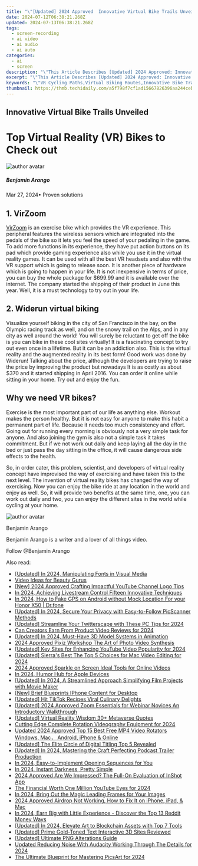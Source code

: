 ```yaml
---
title: "\"[Updated] 2024 Approved  Innovative Virtual Bike Trails Unveiled\""
date: 2024-07-12T06:38:21.268Z
updated: 2024-07-13T06:38:21.268Z
tags: 
  - screen-recording
  - ai video
  - ai audio
  - ai auto
categories: 
  - ai
  - screen
description: "\"This Article Describes [Updated] 2024 Approved: Innovative Virtual Bike Trails Unveiled\""
excerpt: "\"This Article Describes [Updated] 2024 Approved: Innovative Virtual Bike Trails Unveiled\""
keywords: "\"VR Cycling Paths,Virtual Biking Routes,Innovative Bike Trails,Eco-Friendly Cycleways,Interactive Bike Maps,Tech-Based Biking Tours,Digital Bike Paths\""
thumbnail: https://thmb.techidaily.com/a5f798f7cf1ad15667826396aa244ceb4353a103f9fb628a857687ce3978b94e.png
---
```


## Innovative Virtual Bike Trails Unveiled

# Top Virtual Reality (VR) Bikes to Check out
![author avatar](https://images.wondershare.com/filmora/article-images/benjamin-arango-author.jpg)

##### Benjamin Arango

 Mar 27, 2024• Proven solutions

## 1\. VirZoom

[VirZoom](https://virzoom.com/) is an exercise bike which provides the VR experience. This peripheral features the wireless sensors which are integrated into the pedals of the bike so it lets you feel the speed of your pedaling in the game. To add more functions in its experience, they have put action buttons on its pad which provide gaming experience also while you use it in the virtual reality games. It can be used with all the best VR headsets and also with the VR support which is going to release soon. It is another piece of hardware which is going to happen in your life. It is not inexpensive in terms of price, you can buy the whole package for $699.99 and it is available over the internet. The company started the shipping of their product in June this year. Well, it is a must technology to try out in your life.

## 2\. Widerun virtual biking

Visualize yourself biking in the city of San Francisco in the bay, on the Olympic racing track as well, and on the snowy trail on the Alps, and in any city as well around the world! You will surely be reluctant to get off the bike is you can bike in these cool sites virtually! It is a fascinating concept to try out even once in a lifetime. But it can be an addiction also. This is the virtual reality and the augmented reality in its best form! Good work was done by Widerun! Talking about the price, although the developers are trying to raise the price by improving the product but nowadays It is as costly as about $370 and it started shipping in April 2016\. You can order it online while sitting in your home. Try out and enjoy the fun.

## Why we need VR bikes?

Exercise is the most important part of our life as anything else. Workout makes the person healthy. But it is not easy for anyone to make this habit a permanent part of life. Because it needs too much consistency and effort. Going out for running every morning is obviously not a very simple task for anyone. And also joining the gym is also not a simple task it takes commitment. But if we not work out daily and keep laying all the day in the bed or just pass the day sitting in the office, it will cause dangerous side effects to the health.

So, in order cater, this problem, scientist, and developers of virtual reality concept have improvised the way of exercising and have taken this to the next level. The invention of virtual reality bikes has changed the way of exercising. Now you can enjoy the bike ride at any location in the world and enjoy as well. So, it will provide two benefits at the same time, one, you can work out daily and two, you can enjoy the different sites in the world while cycling at your home.

![author avatar](https://images.wondershare.com/filmora/article-images/benjamin-arango-author.jpg)

Benjamin Arango

Benjamin Arango is a writer and a lover of all things video.

Follow @Benjamin Arango


<ins class="adsbygoogle"
     style="display:block"
     data-ad-format="autorelaxed"
     data-ad-client="ca-pub-7571918770474297"
     data-ad-slot="1223367746"></ins>



<ins class="adsbygoogle"
     style="display:block"
     data-ad-client="ca-pub-7571918770474297"
     data-ad-slot="8358498916"
     data-ad-format="auto"
     data-full-width-responsive="true"></ins>




<span class="atpl-alsoreadstyle">Also read:</span>
<div><ul>
<li><a href="https://fox-links.techidaily.com/updated-in-2024-manipulating-fonts-in-visual-media/"><u>[Updated] In 2024, Manipulating Fonts in Visual Media</u></a></li>
<li><a href="https://fox-links.techidaily.com/video-ideas-for-beauty-gurus/"><u>Video Ideas for Beauty Gurus</u></a></li>
<li><a href="https://facebook-video-footage.techidaily.com/new-2024-approved-crafting-impactful-youtube-channel-logo-tips/"><u>[New] 2024 Approved  Crafting Impactful YouTube Channel Logo Tips</u></a></li>
<li><a href="https://fox-links.techidaily.com/in-2024-achieving-livestream-control-fifteen-innovative-techniques/"><u>In 2024, Achieving Livestream Control  Fifteen Innovative Techniques</u></a></li>
<li><a href="https://android-location.techidaily.com/in-2024-how-to-fake-gps-on-android-without-mock-location-for-your-honor-x50-drfone-by-drfone-virtual/"><u>In 2024, How to Fake GPS on Android without Mock Location For your Honor X50 | Dr.fone</u></a></li>
<li><a href="https://fox-links.techidaily.com/updated-in-2024-secure-your-privacy-with-easy-to-follow-picscanner-methods/"><u>[Updated] In 2024, Secure Your Privacy with Easy-to-Follow PicScanner Methods</u></a></li>
<li><a href="https://twitter-videos.techidaily.com/updated-streamline-your-twitterscape-with-these-pc-tips-for-2024/"><u>[Updated] Streamline Your Twitterscape with These PC Tips for 2024</u></a></li>
<li><a href="https://fox-links.techidaily.com/can-creators-earn-from-product-video-reviews-for-2024/"><u>Can Creators Earn From Product Video Reviews for 2024</u></a></li>
<li><a href="https://fox-links.techidaily.com/updated-in-2024-must-have-3d-model-systems-in-animation/"><u>[Updated] In 2024, Must-Have 3D Model Systems in Animation</u></a></li>
<li><a href="https://fox-links.techidaily.com/2024-approved-pixiz-workshop-the-art-of-photo-video-synthesis/"><u>2024 Approved  Pixiz Workshop  The Art of Photo Video Synthesis</u></a></li>
<li><a href="https://fox-links.techidaily.com/updated-key-sites-for-enhancing-youtube-video-popularity-for-2024/"><u>[Updated] Key Sites for Enhancing YouTube Video Popularity for 2024</u></a></li>
<li><a href="https://fox-links.techidaily.com/updated-sierras-best-the-top-5-choices-for-mac-video-editing-for-2024/"><u>[Updated] Sierra's Best  The Top 5 Choices for Mac Video Editing for 2024</u></a></li>
<li><a href="https://fox-links.techidaily.com/2024-approved-sparkle-on-screen-ideal-tools-for-online-videos/"><u>2024 Approved  Sparkle on Screen  Ideal Tools for Online Videos</u></a></li>
<li><a href="https://fox-links.techidaily.com/in-2024-humor-hub-for-apple-devices/"><u>In 2024, Humor Hub for Apple Devices</u></a></li>
<li><a href="https://fox-links.techidaily.com/updated-in-2024-a-streamlined-approach-simplifying-film-projects-with-movie-maker/"><u>[Updated] In 2024, A Streamlined Approach  Simplifying Film Projects with Movie Maker</u></a></li>
<li><a href="https://extra-information.techidaily.com/new-brief-blueprints-iphone-content-for-desktop/"><u>[New] Brief Blueprints  IPhone Content for Desktop</u></a></li>
<li><a href="https://tiktok-videos.techidaily.com/updated-hit-tiktok-recipes-viral-culinary-delights/"><u>[Updated] Hit TikTok Recipes  Viral Culinary Delights</u></a></li>
<li><a href="https://screen-mirroring-recording.techidaily.com/updated-2024-approved-zoom-essentials-for-webinar-novices-an-introductory-walkthrough/"><u>[Updated] 2024 Approved  Zoom Essentials for Webinar Novices  An Introductory Walkthrough</u></a></li>
<li><a href="https://fox-links.techidaily.com/updated-virtual-reality-wisdom-30plus-metaverse-quotes/"><u>[Updated] Virtual Reality Wisdom  30+ Metaverse Quotes</u></a></li>
<li><a href="https://fox-links.techidaily.com/cutting-edge-complete-rotation-videography-equipment-for-2024/"><u>Cutting Edge  Complete Rotation Videography Equipment for 2024</u></a></li>
<li><a href="https://ai-editing-video.techidaily.com/updated-2024-approved-top-15-best-free-mp4-video-rotators-windows-mac-android-iphone-and-online/"><u>Updated 2024 Approved Top 15 Best Free MP4 Video Rotators Windows, Mac， Android, iPhone & Online</u></a></li>
<li><a href="https://fox-links.techidaily.com/updated-the-elite-circle-of-digital-titling-top-5-revealed/"><u>[Updated] The Elite Circle of Digital Titling  Top 5 Revealed</u></a></li>
<li><a href="https://fox-links.techidaily.com/updated-in-2024-mastering-the-craft-perfecting-podcast-trailer-production/"><u>[Updated] In 2024, Mastering the Craft  Perfecting Podcast Trailer Production</u></a></li>
<li><a href="https://fox-links.techidaily.com/in-2024-easy-to-implement-opening-sequences-for-you/"><u>In 2024, Easy-to-Implement Opening Sequences for You</u></a></li>
<li><a href="https://fox-links.techidaily.com/in-2024-instant-darkness-pretty-simple/"><u>In 2024, Instant Darkness, Pretty Simple</u></a></li>
<li><a href="https://extra-hints.techidaily.com/2024-approved-are-we-impressed-the-full-on-evaluation-of-inshot-app/"><u>2024 Approved  Are We Impressed? The Full-On Evaluation of InShot App</u></a></li>
<li><a href="https://facebook-video-share.techidaily.com/the-financial-worth-one-million-youtube-eyes-for-2024/"><u>The Financial Worth  One Million YouTube Eyes for 2024</u></a></li>
<li><a href="https://fox-links.techidaily.com/in-2024-bring-out-the-magic-leading-frames-for-your-images/"><u>In 2024, Bring Out the Magic  Leading Frames for Your Images</u></a></li>
<li><a href="https://fox-links.techidaily.com/2024-approved-airdrop-not-working-how-to-fix-it-on-iphone-ipad-and-mac/"><u>2024 Approved  Airdrop Not Working, How to Fix It on iPhone, iPad, & Mac</u></a></li>
<li><a href="https://fox-links.techidaily.com/in-2024-earn-big-with-little-experience-discover-the-top-13-reddit-money-ways/"><u>In 2024, Earn Big with Little Experience - Discover the Top 13 Reddit Money Ways</u></a></li>
<li><a href="https://fox-links.techidaily.com/updated-in-2024-elevate-art-to-blockchain-assets-with-top-7-tools/"><u>[Updated] In 2024, Elevate Art to Blockchain Assets with Top 7 Tools</u></a></li>
<li><a href="https://fox-links.techidaily.com/updated-prime-gold-toned-text-interactive-3d-sites-reviewed/"><u>[Updated] Prime Gold-Toned Text Interactive 3D Sites Reviewed</u></a></li>
<li><a href="https://fox-links.techidaily.com/updated-ultimate-png-alterations-guide/"><u>[Updated] Ultimate PNG Alterations Guide</u></a></li>
<li><a href="https://voice-adjusting.techidaily.com/updated-reducing-noise-with-audacity-working-through-the-details-for-2024/"><u>Updated Reducing Noise With Audacity Working Through The Details for 2024</u></a></li>
<li><a href="https://some-guidance.techidaily.com/the-ultimate-blueprint-for-mastering-picsart-for-2024/"><u>The Ultimate Blueprint for Mastering PicsArt for 2024</u></a></li>
</ul></div>
